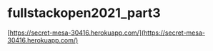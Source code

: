 # fullstackopen2021_part3
[https://secret-mesa-30416.herokuapp.com/](https://secret-mesa-30416.herokuapp.com/)
